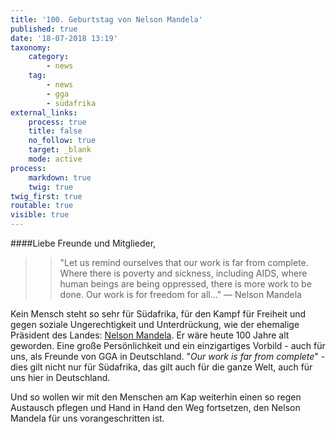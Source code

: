 ```yaml
---
title: '100. Geburtstag von Nelson Mandela'
published: true
date: '18-07-2018 13:19'
taxonomy:
    category:
        - news
    tag:
        - news
        - gga
        - südafrika
external_links:
    process: true
    title: false
    no_follow: true
    target: _blank
    mode: active
process:
    markdown: true
    twig: true
twig_first: true
routable: true
visible: true
---
```


####Liebe Freunde und Mitglieder,   

> >"Let us remind ourselves that our work is far from complete. Where there is poverty and sickness, including AIDS, where human beings are being oppressed, there is more work to be done. Our work is for freedom for all..."
— Nelson Mandela

Kein Mensch steht so sehr für Südafrika, für den Kampf für Freiheit und gegen soziale Ungerechtigkeit und Unterdrückung, wie der ehemalige Präsident des Landes: [Nelson Mandela](https://de.wikipedia.org/wiki/Nelson_Mandela). Er wäre heute 100 Jahre alt geworden. 
Eine große Persönlichkeit und ein einzigartiges Vorbild - auch für uns, als Freunde von GGA in Deutschland. "_Our work is far from complete_" - dies gilt nicht nur für Südafrika, das gilt auch für die ganze Welt, auch für uns hier in Deutschland.

Und so wollen wir mit den Menschen am Kap weiterhin einen so regen Austausch pflegen und Hand in Hand den Weg fortsetzen, den Nelson Mandela für uns vorangeschritten ist.